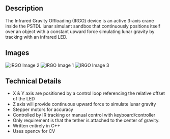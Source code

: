 ## Description
The Infrared Gravity Offloading (IRGO) device is an active 3-axis crane inside the PSTDL lunar simulant sandbox that continuously positions itself over an object with a constant upward force simulating lunar gravity by tracking with an infrared LED.

## Images
![IRGO Image 2](/facilities/irgo/gravity-offload.png)
![IRGO Image 1](/facilities/irgo/GA_Assembly3.png)
![IRGO Image 3](/facilities/irgo/mark-III-diagram.jpg)

## Technical Details
* X & Y axis are positioned by a control loop referencing the relative offset of the LED
* Z axis will provide continuous upward force to simulate lunar gravity
* Stepper motors for accuracy
* Controlled by IR tracking or manual control with keyboard/controller
* Only requirement is that the tether is attached to the center of gravity.
* Written entirely in C++
* Uses opencv for CV